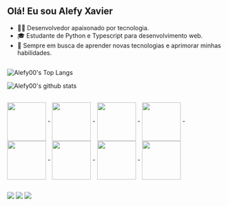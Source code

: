 ## Olá! Eu sou Alefy Xavier

- 👩‍💻 Desenvolvedor apaixonado por tecnologia.
- 🎓 Estudante de Python e Typescript para desenvolvimento web.
- 🌱 Sempre em busca de aprender novas tecnologias e aprimorar minhas habilidades.
##

![Alefy00's Top Langs](https://github-readme-stats.vercel.app/api/top-langs/?username=Alefy00&theme=tokyonight&layout=compact)

![Alefy00's github stats](https://github-readme-stats.vercel.app/api?username=Alefy00&show_icons=true&theme=tokyonight) 
 ##
<div style="display: inline_block" >
<img align=center height=90  src="https://cdn.jsdelivr.net/gh/devicons/devicon@latest/icons/python/python-original.svg" /> -
<img align=center height=90 src="https://cdn.jsdelivr.net/gh/devicons/devicon@latest/icons/django/django-plain-wordmark.svg" /> -
<img align=center height=90 src="https://cdn.jsdelivr.net/gh/devicons/devicon@latest/icons/html5/html5-original.svg" /> -
<img align=center height=90 src="https://cdn.jsdelivr.net/gh/devicons/devicon@latest/icons/css3/css3-original.svg" /> - 
<img align=center height=90 src="https://cdn.jsdelivr.net/gh/devicons/devicon@latest/icons/javascript/javascript-original.svg" /> -
<img align=center height=90 src="https://cdn.jsdelivr.net/gh/devicons/devicon@latest/icons/react/react-original-wordmark.svg" /> -
<img align=center height=90 src="https://cdn.jsdelivr.net/gh/devicons/devicon@latest/icons/bootstrap/bootstrap-original-wordmark.svg" /> -
<img align=center height=90 src="https://cdn.jsdelivr.net/gh/devicons/devicon@latest/icons/sqlite/sqlite-original.svg" /> 

</div>

  ##

<div>
<a href="https://www.instagram.com/alee_sx/" target="_blank"><img src="https://img.shields.io/badge/Instagram-E4405F?style=for-the-badge&logo=instagram&logoColor=white" target="_blank"></a>
<a href="https://www.linkedin.com/in/alefy-xavier-developer" target="_blank"><img src="https://img.shields.io/badge/LinkedIn-0077B5?style=for-the-badge&logo=linkedin&logoColor=white" target="_blank"></a>
<a href="mailto:alefy_sx@hotmail.com" target="_blank"><img src="https://img.shields.io/badge/Microsoft_Outlook-0078D4?style=for-the-badge&logo=microsoft-outlook&logoColor=white" target="_blank"></a> 
</div>

